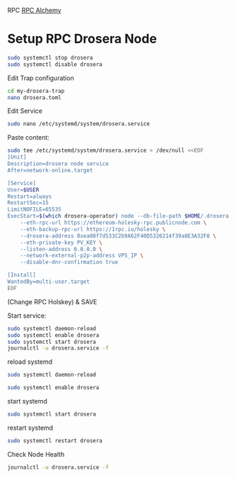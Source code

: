 RPC
[RPC Alchemy](https://dashboard.alchemy.com/apps/jflmwxu6zgt5kj5t/metrics)


# Setup RPC Drosera Node

```bash
sudo systemctl stop drosera
sudo systemctl disable drosera
```

Edit Trap configuration
```bash
cd my-drosera-trap
nano drosera.toml
```
Edit Service
```bash
sudo nano /etc/systemd/system/drosera.service
```
Paste content:
```bash
sudo tee /etc/systemd/system/drosera.service > /dev/null <<EOF
[Unit]
Description=drosera node service
After=network-online.target

[Service]
User=$USER
Restart=always
RestartSec=15
LimitNOFILE=65535
ExecStart=$(which drosera-operator) node --db-file-path $HOME/.drosera.db --network-p2p-port 31313 --server-port 31314 \
    --eth-rpc-url https://ethereum-holesky-rpc.publicnode.com \
    --eth-backup-rpc-url https://1rpc.io/holesky \
    --drosera-address 0xea08f7d533C2b9A62F40D5326214f39a8E3A32F8 \
    --eth-private-key PV_KEY \
    --listen-address 0.0.0.0 \
    --network-external-p2p-address VPS_IP \
    --disable-dnr-confirmation true

[Install]
WantedBy=multi-user.target
EOF
```
(Change RPC Holskey) & SAVE

Start service:
```bash
sudo systemctl daemon-reload
sudo systemctl enable drosera
sudo systemctl start drosera
journalctl -u drosera.service -f
```

reload systemd
```bash
sudo systemctl daemon-reload
```
```bash
sudo systemctl enable drosera
```

start systemd
```bash
sudo systemctl start drosera
```
restart systemd
```bash
sudo systemctl restart drosera
```

Check Node Health
```bash
journalctl -u drosera.service -f
```
